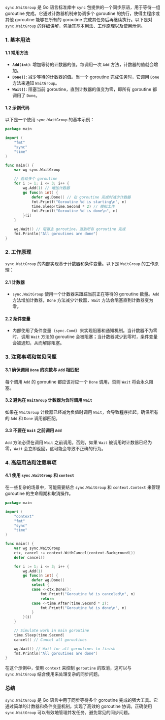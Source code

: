 `sync.WaitGroup` 是 Go 语言标准库中 `sync` 包提供的一个同步原语，用于等待一组 goroutine 完成。它通过计数器机制来协调多个 goroutine 的执行，使得主程序或其他 goroutine 能够在所有的 goroutine 完成其任务后再继续执行。以下是对 `sync.WaitGroup` 的详细讲解，包括其基本用法、工作原理以及使用示例。

### 1. 基本用法

#### 1.1 常用方法

- **`Add(int)`**: 增加等待的计数器的值。每调用一次 `Add` 方法，计数器的值就会增加。
- **`Done()`**: 减少等待的计数器的值。当一个 goroutine 完成任务时，它调用 `Done` 方法来通知 `WaitGroup`。
- **`Wait()`**: 阻塞当前 goroutine，直到计数器的值变为零，即所有 goroutine 都调用了 `Done`。

#### 1.2 示例代码

以下是一个使用 `sync.WaitGroup` 的基本示例：

```go
package main

import (
    "fmt"
    "sync"
    "time"
)

func main() {
    var wg sync.WaitGroup

    // 启动多个 goroutine
    for i := 1; i <= 3; i++ {
        wg.Add(1) // 增加计数器
        go func(n int) {
            defer wg.Done() // 在 goroutine 完成时减少计数器
            fmt.Printf("Goroutine %d is starting\n", n)
            time.Sleep(time.Second * 2) // 模拟工作
            fmt.Printf("Goroutine %d is done\n", n)
        }(i)
    }

    wg.Wait() // 阻塞主 goroutine，直到所有 goroutine 完成
    fmt.Println("All goroutines are done")
}
```

### 2. 工作原理

`sync.WaitGroup` 的内部实现基于计数器和条件变量。以下是 `WaitGroup` 的工作原理：

#### 2.1 计数器

- `sync.WaitGroup` 使用一个计数器来跟踪当前正在等待的 goroutine 数量。`Add` 方法增加计数器，`Done` 方法减少计数器，`Wait` 方法会阻塞直到计数器变为零。

#### 2.2 条件变量

- 内部使用了条件变量（`sync.Cond`）来实现阻塞和通知机制。当计数器不为零时，调用 `Wait` 方法的 goroutine 会被阻塞；当计数器减少到零时，条件变量会被通知，从而解除阻塞。

### 3. 注意事项和常见问题

#### 3.1 确保调用 `Done` 的次数与 `Add` 相匹配

每个调用 `Add` 的 goroutine 都应该对应一个 `Done` 调用，否则 `Wait` 将会永久阻塞。

#### 3.2 避免在 `WaitGroup` 计数器为负时调用 `Wait`

如果在 `WaitGroup` 计数器已经减为负值时调用 `Wait`，会导致程序挂起。确保所有的 `Add` 和 `Done` 调用都匹配。

#### 3.3 不要在 `Wait` 之前调用 `Add`

`Add` 方法必须在调用 `Wait` 之前调用。否则，如果 `Wait` 被调用时计数器已经为零，`Wait` 会立即返回，这可能会导致不正确的行为。

### 4. 高级用法和注意事项

#### 4.1 使用 `sync.WaitGroup` 和 `context`

在一些复杂的场景中，可能需要结合 `sync.WaitGroup` 和 `context.Context` 来管理 goroutine 的生命周期和取消操作。

```go
package main

import (
    "context"
    "fmt"
    "sync"
    "time"
)

func main() {
    var wg sync.WaitGroup
    ctx, cancel := context.WithCancel(context.Background())
    defer cancel()

    for i := 1; i <= 3; i++ {
        wg.Add(1)
        go func(n int) {
            defer wg.Done()
            select {
            case <-ctx.Done():
                fmt.Printf("Goroutine %d is canceled\n", n)
                return
            case <-time.After(time.Second * 2):
                fmt.Printf("Goroutine %d is done\n", n)
            }
        }(i)
    }

    // Simulate work in main goroutine
    time.Sleep(time.Second)
    cancel() // Cancel all goroutines

    wg.Wait() // Wait for all goroutines to finish
    fmt.Println("All goroutines are done")
}
```

在这个示例中，使用 `context` 来控制 `goroutine` 的取消，这可以与 `sync.WaitGroup` 结合使用来处理复杂的同步问题。

### 总结

`sync.WaitGroup` 是 Go 语言中用于同步等待多个 goroutine 完成的强大工具。它通过简单的计数器和条件变量机制，实现了高效的 goroutine 协调。正确使用 `sync.WaitGroup` 可以有效地管理并发任务，避免常见的同步问题。